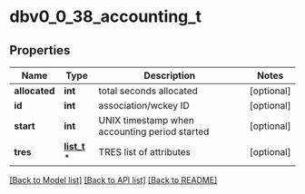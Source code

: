 # dbv0_0_38_accounting_t

## Properties
Name | Type | Description | Notes
------------ | ------------- | ------------- | -------------
**allocated** | **int** | total seconds allocated | [optional] 
**id** | **int** | association/wckey ID | [optional] 
**start** | **int** | UNIX timestamp when accounting period started | [optional] 
**tres** | [**list_t**](dbv0_0_38_tres_list_inner.md) \* | TRES list of attributes | [optional] 

[[Back to Model list]](../README.md#documentation-for-models) [[Back to API list]](../README.md#documentation-for-api-endpoints) [[Back to README]](../README.md)


